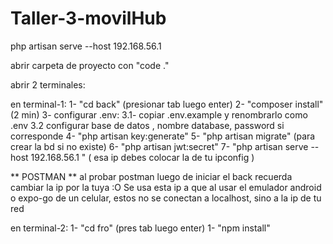 # Taller-3-movilHub
   
   php artisan serve --host 192.168.56.1

   abrir carpeta de proyecto con "code ."

   abrir 2 terminales:

   en terminal-1:
     1- "cd back"   (presionar tab luego enter)
     2- "composer install" (2 min)
     3-  configurar .env:
         3.1- copiar .env.example y renombrarlo como .env
         3.2  configurar base de datos , nombre database, password si corresponde
     4- "php artisan key:generate"
     5- "php artisan migrate"  (para crear la bd si no existe)
     6- "php artisan jwt:secret"
     7- "php artisan serve --host 192.168.56.1 " ( esa ip debes colocar la de tu ipconfig )
      

   ** POSTMAN **
   al probar postman luego de iniciar el back
   recuerda cambiar la ip por la tuya :O
   Se usa esta ip a que al usar el emulador android o expo-go de un celular, estos no se conectan a localhost, sino a la ip de tu red

   
   en terminal-2:
      1- "cd fro"  (pres tab luego enter)
      1- "npm install"


